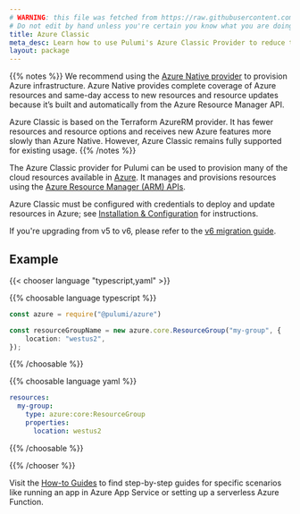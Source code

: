 ```yaml
---
# WARNING: this file was fetched from https://raw.githubusercontent.com/pulumi/pulumi-azure/v6.9.0/docs/_index.md
# Do not edit by hand unless you're certain you know what you are doing!
title: Azure Classic
meta_desc: Learn how to use Pulumi's Azure Classic Provider to reduce the complexity of managing and provisioning Azure resources with Azure Resource Manager (ARM) APIs.
layout: package
---
```


{{% notes %}}
We recommend using the [Azure Native provider](/registry/packages/azure-native) to provision Azure infrastructure. Azure Native provides complete coverage of Azure resources and same-day access to new resources and resource updates because it’s built and automatically from the Azure Resource Manager API.

Azure Classic is based on the Terraform AzureRM provider. It has fewer resources and resource options and receives new Azure features more slowly than Azure Native. However, Azure Classic remains fully supported for existing usage.
{{% /notes %}}

The Azure Classic provider for Pulumi can be used to provision many of the cloud resources available in [Azure](https://azure.microsoft.com/en-us/). It manages and provisions resources using the [Azure Resource Manager (ARM) APIs](https://docs.microsoft.com/en-us/rest/api/resources/).

Azure Classic must be configured with credentials to deploy and update resources in Azure; see [Installation & Configuration](./installation-configuration) for instructions.

If you're upgrading from v5 to v6, please refer to the [v6 migration guide](./v6-migration/).

## Example

{{< chooser language "typescript,yaml" >}}

{{% choosable language typescript %}}

```typescript
const azure = require("@pulumi/azure")

const resourceGroupName = new azure.core.ResourceGroup("my-group", {
    location: "westus2",
});
```

{{% /choosable %}}

{{% choosable language yaml %}}

```yaml
resources:
  my-group:
    type: azure:core:ResourceGroup
    properties:
      location: westus2
```

{{% /choosable %}}

{{% /chooser %}}

Visit the [How-to Guides](./how-to-guides) to find step-by-step guides for specific scenarios like running an app in Azure App Service or setting up a serverless Azure Function.
